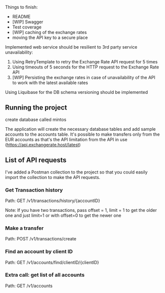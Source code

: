 Things to finish:
* README
* [WIP] Swagger
* Test coverage
* [WIP] caching of the exchange rates
* moving the API key to a secure place

Implemented web service should be resilient to 3rd party service unavailability:
1. Using RetryTemplate to retry the Exchange Rate API request for 5 times 
2. Using timeouts of 5 seconds for the HTTP request to the Exchange Rate API
3. [WIP] Persisting the exchange rates in case of unavailability of the API to work with the latest available rates

Using Liquibase for the DB schema versioning should be implemented

## Running the project
create database called mintos

The application will create the necessary database tables and add sample accounts to the accounts table. It's possible to make transfers only from the EUR accounts as that's the API limitation from the API in use (https://api.exchangerate.host/latest)

## List of API requests
I've added a Postman collection to the project so that you could easily import the collection to make the API requests.


### Get Transaction history 

Path: GET /v1/transactions/history/{accountID}

Note: If you have two transactions, pass offset = 1, limit = 1 to get the older one
and just limit=1 or with offset=0 to get the newer one

### Make a transfer 

Path: POST /v1/transactions/create

### Find an account by client ID
Path: GET /v1/accounts/find/clientID/{clientID}

### Extra call: get list of all accounts

Path: GET /v1/accounts


